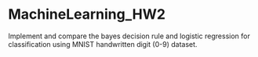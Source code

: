 # MachineLearning_HW2
Implement and compare the bayes decision rule and logistic regression for classification using MNIST handwritten digit (0-9) dataset.
